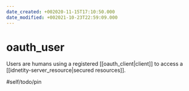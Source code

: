 ```yaml
---
date_created: +002020-11-15T17:10:50.000
date_modified: +002021-10-23T22:59:09.000
---
```


# oauth_user

Users are humans using a registered [[oauth_client|client]] to access a [[idnetity-server_resource|secured resources]].

#self/todo/pin
